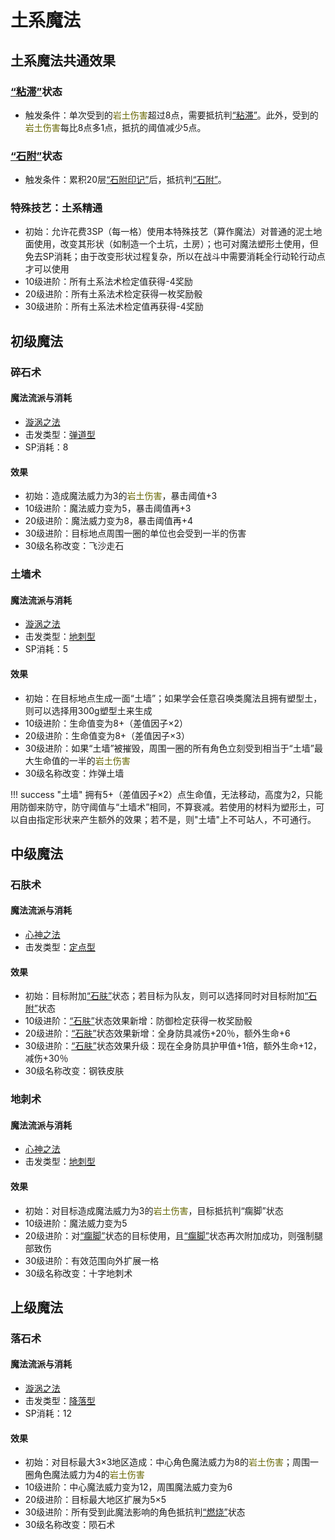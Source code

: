 # 土系魔法

## 土系魔法共通效果

### <a href="../../../status/normal/#粘滞" target="_blank">“粘滞”</a>状态

* 触发条件：单次受到的<font color="#666600">岩土伤害</font>超过8点，需要抵抗判<a href="../../../status/normal/#粘滞" target="_blank">“粘滞”</a>。此外，受到的<font color="#666600">岩土伤害</font>每比8点多1点，抵抗的阈值减少5点。

### <a href="../../../status/normal/#石附" target="_blank">“石附”</a>状态

* 触发条件：累积20层<a href="../../../status/mark/#石附印记" target="_blank">“石附印记”</a>后，抵抗判<a href="../../../status/normal/#石附" target="_blank">“石附”</a>。

### 特殊技艺：土系精通

* 初始：允许花费3SP（每一格）使用本特殊技艺（算作魔法）对普通的泥土地面使用，改变其形状（如制造一个土坑，土房）；也可对魔法塑形土使用，但免去SP消耗；由于改变形状过程复杂，所以在战斗中需要消耗全行动轮行动点才可以使用
* 10级进阶：所有土系法术检定值获得-4奖励
* 20级进阶：所有土系法术检定获得一枚奖励骰
* 30级进阶：所有土系法术检定值再获得-4奖励

## 初级魔法

### 碎石术

#### 魔法流派与消耗

* <a href="/rules/V4.x rules/8·magic/#旋涡之法" target="_blank">漩涡之法</a>
* 击发类型：<a href="/rules/V4.x rules/8·magic/#魔法的击发类型" target="_blank">弹道型</a>
* SP消耗：8

#### 效果

* 初始：造成魔法威力为3的<font color="#666600">岩土伤害</font>，暴击阈值+3
* 10级进阶：魔法威力变为5，暴击阈值再+3
* 20级进阶：魔法威力变为8，暴击阈值再+4
* 30级进阶：目标地点周围一圈的单位也会受到一半的伤害
* 30级名称改变：飞沙走石

### 土墙术

#### 魔法流派与消耗

* <a href="/rules/V4.x rules/8·magic/#旋涡之法" target="_blank">漩涡之法</a>
* 击发类型：<a href="/rules/V4.x rules/8·magic/#魔法的击发类型" target="_blank">地刺型</a>
* SP消耗：5

#### 效果

* 初始：在目标地点生成一面“土墙”；如果学会任意召唤类魔法且拥有塑型土，则可以选择用300g塑型土来生成
* 10级进阶：生命值变为8+（差值因子×2）
* 20级进阶：生命值变为8+（差值因子×3）
* 30级进阶：如果“土墙”被摧毁，周围一圈的所有角色立刻受到相当于“土墙”最大生命值的一半的<font color="#666600">岩土伤害</font>
* 30级名称改变：炸弹土墙

!!! success "土墙"
    拥有5+（差值因子×2）点生命值，无法移动，高度为2，只能用防御来防守，防守阈值与“土墙术”相同，不算衰减。若使用的材料为塑形土，可以自由指定形状来产生额外的效果；若不是，则"土墙"上不可站人，不可通行。

## 中级魔法

### 石肤术

#### 魔法流派与消耗

* <a href="/rules/V4.x rules/8·magic/#心神之法" target="_blank">心神之法</a>
* 击发类型：<a href="/rules/V4.x rules/8·magic/#魔法的击发类型" target="_blank">定点型</a>

#### 效果

* 初始：目标附加<a href="../../../status/normal/#石肤" target="_blank">“石肤”</a>状态；若目标为队友，则可以选择同时对目标附加<a href="../../../status/normal/#石附" target="_blank">“石附”</a>状态
* 10级进阶：<a href="../../../status/normal/#石肤" target="_blank">“石肤”</a>状态效果新增：防御检定获得一枚奖励骰
* 20级进阶：<a href="../../../status/normal/#石肤" target="_blank">“石肤”</a>状态效果新增：全身防具减伤+20％，额外生命+6
* 30级进阶：<a href="../../../status/normal/#石肤" target="_blank">“石肤”</a>状态效果升级：现在全身防具护甲值+1倍，额外生命+12，减伤+30％
* 30级名称改变：钢铁皮肤

### 地刺术

#### 魔法流派与消耗

* <a href="/rules/V4.x rules/8·magic/#心神之法" target="_blank">心神之法</a>
* 击发类型：<a href="/rules/V4.x rules/8·magic/#魔法的击发类型" target="_blank">地刺型</a>

#### 效果

* 初始：对目标造成魔法威力为3的<font color="#666600">岩土伤害</font>，目标抵抗判“瘸脚”状态
* 10级进阶：魔法威力变为5
* 20级进阶：对<a href="../../../status/normal/#瘸脚" target="_blank">“瘸脚”</a>状态的目标使用，且<a href="../../../status/normal/#瘸脚" target="_blank">“瘸脚”</a>状态再次附加成功，则强制腿部致伤
* 30级进阶：有效范围向外扩展一格
* 30级名称改变：十字地刺术

## 上级魔法

### 落石术

#### 魔法流派与消耗

* <a href="/rules/V4.x rules/8·magic/#旋涡之法" target="_blank">漩涡之法</a>
* 击发类型：<a href="/rules/V4.x rules/8·magic/#魔法的击发类型" target="_blank">降落型</a>
* SP消耗：12

#### 效果

* 初始：对目标最大3×3地区造成：中心角色魔法威力为8的<font color="#666600">岩土伤害</font>；周围一圈角色魔法威力为4的<font color="#666600">岩土伤害</font>
* 10级进阶：中心魔法威力变为12，周围魔法威力变为6
* 20级进阶：目标最大地区扩展为5×5
* 30级进阶：所有受到此魔法影响的角色抵抗判<a href="../../../status/normal/#燃烧" target="_blank">“燃烧”</a>状态
* 30级名称改变：陨石术